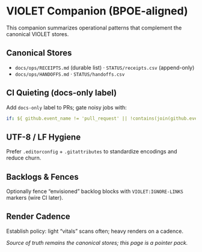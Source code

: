 # VIOLET Companion (BPOE-aligned)

This companion summarizes operational patterns that complement the canonical VIOLET stores.

## Canonical Stores
- `docs/ops/RECEIPTS.md` (durable list)  ·  `STATUS/receipts.csv` (append-only)
- `docs/ops/HANDOFFS.md`  ·  `STATUS/handoffs.csv`

## CI Quieting (docs-only label)
Add `docs-only` label to PRs; gate noisy jobs with:
```yaml
if: ${ github.event_name != 'pull_request' || !contains(join(github.event.pull_request.labels.*.name, ','), 'docs-only') }
```

## UTF-8 / LF Hygiene
Prefer `.editorconfig` + `.gitattributes` to standardize encodings and reduce churn.

## Backlogs & Fences
Optionally fence “envisioned” backlog blocks with `VIOLET:IGNORE-LINKS` markers (wire CI later).

## Render Cadence
Establish policy: light “vitals” scans often; heavy renders on a cadence.

_Source of truth remains the canonical stores; this page is a pointer pack._
